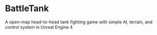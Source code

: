 # BattleTank
A open-map head-to-head tank fighting game with simple AI, terrain, and control system in Unreal Engine 4
